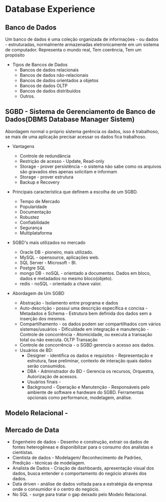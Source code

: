 # Database Experience
## Banco de Dados
Um banco de dados é uma coleção organizada de informações - ou dados - estruturadas, normalmente armazenadas eletronicamente em um sistema de computador.
Representa o mundo real, Tem coerência, Tem um propósito
* Tipos de Bancos de Dados
  - Bancos de dados relacionais
  - Bancos de dados não-relacionais
  - Bancos de dados orientados a objetos
  - Bancos de dados OLTP
  - Bancos de dados distribuídos
  - Outros.
## SGBD - Sistema de Gerenciamento de Banco de Dados(DBMS Database Manager Sistem)
  Abordagem normal o próprio sistema gerência os dados, isso é trabalhoso, se mais de uma aplicação precisar acessar os dados fica trabalhoso.
* Vantagens
  - Controle de redundância
  - Restrição de acesso - Update, Read-only
  - Storage - prover persistência - o sistema não sabe como os arquivos são gravados eles apenas solicitam e informam  
  - Storage - prover estrutura
  - Backup e Recovery
* Principais característica que definem a escolha de um SGBD.
  - Tempo de Mercado
  - Popularidade
  - Documentação
  - Robustez
  - Confiabilidade
  - Segurança
  - Multiplataforma
  
* SGBD's mais utilizados no mercado
  - Oracle DB - pioneiro, mais utilizado.
  - MySQL - opensource, aplicações web.
  - SQL Server - Microsoft - BI.
  - Postgre SQL
  - mongo DB - noSQL - orientado a documentos. Dados em bloco, dados e metadados no mesmo bloco(objeto).
  - redis - noSQL - orientado a chave valor.
* Abordagem de Um SGBD
  - Abstração - Isolamento entre programa e dados
  - Auto-descrição - possui uma descrição específica e concisa - Metadados e Schema - Estrutura bem definida dos dados sem a inserção dos mesmos.
  - Compartilhamento - os dados podem ser compartilhados com vários sistemas/usuários - Dificuldade em integração e manutenção - Controle de concorrência - Atomicidade, ou executa a transação total ou não executa. OLTP Transação
  - Controle de concorrência - o SGBD gerencia o acesso aos dados.
  - Usuários de BD: 
      - Designer - identifica os dados e requisitos - Representação e estrutura, fase preliminar, contexto de interação quais dados serão consumidos.
      - DBA - Adminstrador do BD - Gerencia os recursos, Orquestra, Autorização de acessos.
      - Usuários finais - 
      - Background - Operação e Manutenção - Responsáveis pelo ambiente de software e hardware do SGBD. Ferramentas opcionais como performance, modelagem, análise.
  
## Modelo Relacional -
## Mercado de Data
* Engenheiro de dados - Desenho e construção, extrair os dados de fontes heterogêneas e disponibilizar para o consumo dos analistas e cientistas.
* Cientista de dados - Modelagem/ Reconhecimento de Padrões, Predição - técnicas de modelagem.
* Analista de Dados - Criação de dashboards, apresentação visual dos dados, busca entender o comportamento do negócio através dos dados.
* Data driven - análise de dados voltada para a estratégia da empresa onde o consumidor é o centro do negócio.
* No SQL - surge para tratar o gap deixado pelo Modelo Relacional.
